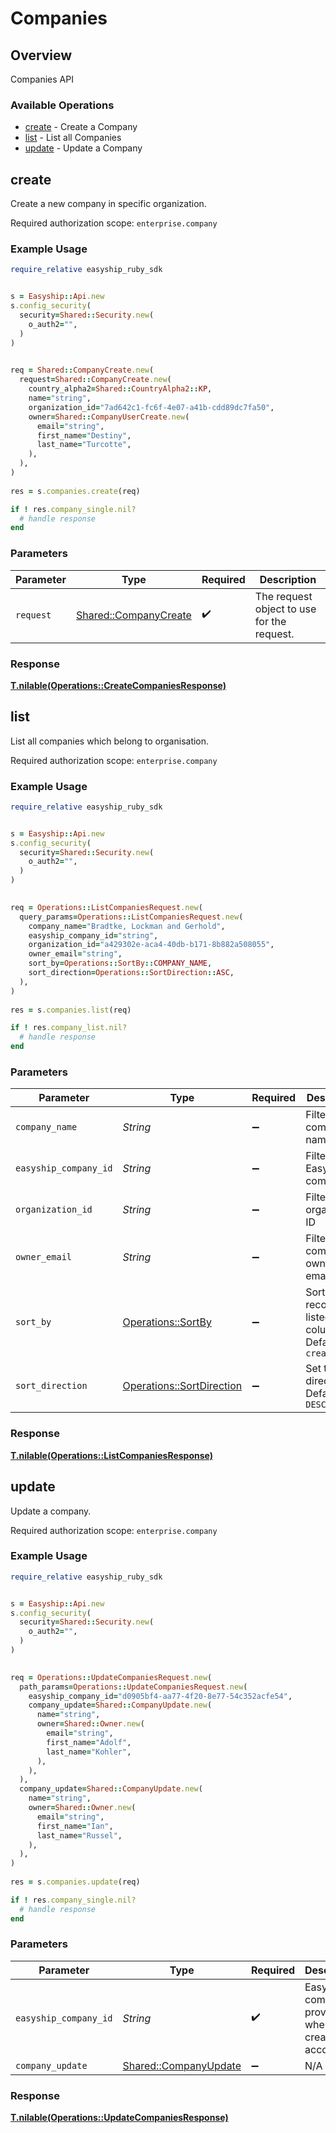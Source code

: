 # Companies


## Overview

Companies API

### Available Operations

* [create](#create) - Create a Company
* [list](#list) - List all Companies
* [update](#update) - Update a Company

## create

Create a new company in specific organization.

Required authorization scope: `enterprise.company`


### Example Usage

```ruby
require_relative easyship_ruby_sdk


s = Easyship::Api.new
s.config_security(
  security=Shared::Security.new(
    o_auth2="",
  )
)

   
req = Shared::CompanyCreate.new(
  request=Shared::CompanyCreate.new(
    country_alpha2=Shared::CountryAlpha2::KP,
    name="string",
    organization_id="7ad642c1-fc6f-4e07-a41b-cdd89dc7fa50",
    owner=Shared::CompanyUserCreate.new(
      email="string",
      first_name="Destiny",
      last_name="Turcotte",
    ),
  ),
)
    
res = s.companies.create(req)

if ! res.company_single.nil?
  # handle response
end

```

### Parameters

| Parameter                                                     | Type                                                          | Required                                                      | Description                                                   |
| ------------------------------------------------------------- | ------------------------------------------------------------- | ------------------------------------------------------------- | ------------------------------------------------------------- |
| `request`                                                     | [Shared::CompanyCreate](../../models/shared/companycreate.md) | :heavy_check_mark:                                            | The request object to use for the request.                    |


### Response

**[T.nilable(Operations::CreateCompaniesResponse)](../../models/operations/createcompaniesresponse.md)**


## list

List all companies which belong to organisation.

Required authorization scope: `enterprise.company`


### Example Usage

```ruby
require_relative easyship_ruby_sdk


s = Easyship::Api.new
s.config_security(
  security=Shared::Security.new(
    o_auth2="",
  )
)

   
req = Operations::ListCompaniesRequest.new(
  query_params=Operations::ListCompaniesRequest.new(
    company_name="Bradtke, Lockman and Gerhold",
    easyship_company_id="string",
    organization_id="a429302e-aca4-40db-b171-8b882a508055",
    owner_email="string",
    sort_by=Operations::SortBy::COMPANY_NAME,
    sort_direction=Operations::SortDirection::ASC,
  ),
)
    
res = s.companies.list(req)

if ! res.company_list.nil?
  # handle response
end

```

### Parameters

| Parameter                                                             | Type                                                                  | Required                                                              | Description                                                           |
| --------------------------------------------------------------------- | --------------------------------------------------------------------- | --------------------------------------------------------------------- | --------------------------------------------------------------------- |
| `company_name`                                                        | *String*                                                              | :heavy_minus_sign:                                                    | Filter by company name                                                |
| `easyship_company_id`                                                 | *String*                                                              | :heavy_minus_sign:                                                    | Filter by Easyship company ID                                         |
| `organization_id`                                                     | *String*                                                              | :heavy_minus_sign:                                                    | Filter by organization ID                                             |
| `owner_email`                                                         | *String*                                                              | :heavy_minus_sign:                                                    | Filter by company owner's email                                       |
| `sort_by`                                                             | [Operations::SortBy](../../models/operations/sortby.md)               | :heavy_minus_sign:                                                    | Sort records by listed columns. Default: `created_at`                 |
| `sort_direction`                                                      | [Operations::SortDirection](../../models/operations/sortdirection.md) | :heavy_minus_sign:                                                    | Set the sort direction. Default: `DESC`                               |


### Response

**[T.nilable(Operations::ListCompaniesResponse)](../../models/operations/listcompaniesresponse.md)**


## update

Update a company.

Required authorization scope: `enterprise.company`


### Example Usage

```ruby
require_relative easyship_ruby_sdk


s = Easyship::Api.new
s.config_security(
  security=Shared::Security.new(
    o_auth2="",
  )
)

   
req = Operations::UpdateCompaniesRequest.new(
  path_params=Operations::UpdateCompaniesRequest.new(
    easyship_company_id="d0905bf4-aa77-4f20-8e77-54c352acfe54",
    company_update=Shared::CompanyUpdate.new(
      name="string",
      owner=Shared::Owner.new(
        email="string",
        first_name="Adolf",
        last_name="Kohler",
      ),
    ),
  ),
  company_update=Shared::CompanyUpdate.new(
    name="string",
    owner=Shared::Owner.new(
      email="string",
      first_name="Ian",
      last_name="Russel",
    ),
  ),
)
    
res = s.companies.update(req)

if ! res.company_single.nil?
  # handle response
end

```

### Parameters

| Parameter                                                     | Type                                                          | Required                                                      | Description                                                   |
| ------------------------------------------------------------- | ------------------------------------------------------------- | ------------------------------------------------------------- | ------------------------------------------------------------- |
| `easyship_company_id`                                         | *String*                                                      | :heavy_check_mark:                                            | Easyship company ID provided when creating the account        |
| `company_update`                                              | [Shared::CompanyUpdate](../../models/shared/companyupdate.md) | :heavy_minus_sign:                                            | N/A                                                           |


### Response

**[T.nilable(Operations::UpdateCompaniesResponse)](../../models/operations/updatecompaniesresponse.md)**

